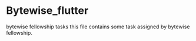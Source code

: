 # Bytewise_flutter
bytewise fellowship tasks
this file contains some task assigned by bytewise fellowship.
